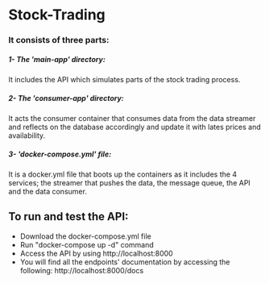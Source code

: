 # Stock-Trading

### It consists of three parts:

  ##### 1- The 'main-app' directory:
  It includes the API which simulates parts of the stock trading process.
  ##### 2- The 'consumer-app' directory: 
  It acts the consumer container that consumes data from the data streamer and reflects on the database accordingly and update it with lates prices and availability.
  ##### 3- 'docker-compose.yml' file: 
  It is a docker.yml file that boots up the containers as it includes the 4 services; the streamer that pushes the data, the message queue, the API and the data consumer.

## To run and test the API:

  - Download the docker-compose.yml file
  - Run "docker-compose up -d" command
  - Access the API by using http://localhost:8000
  - You will find all the endpoints' documentation by accessing the following: http://localhost:8000/docs
